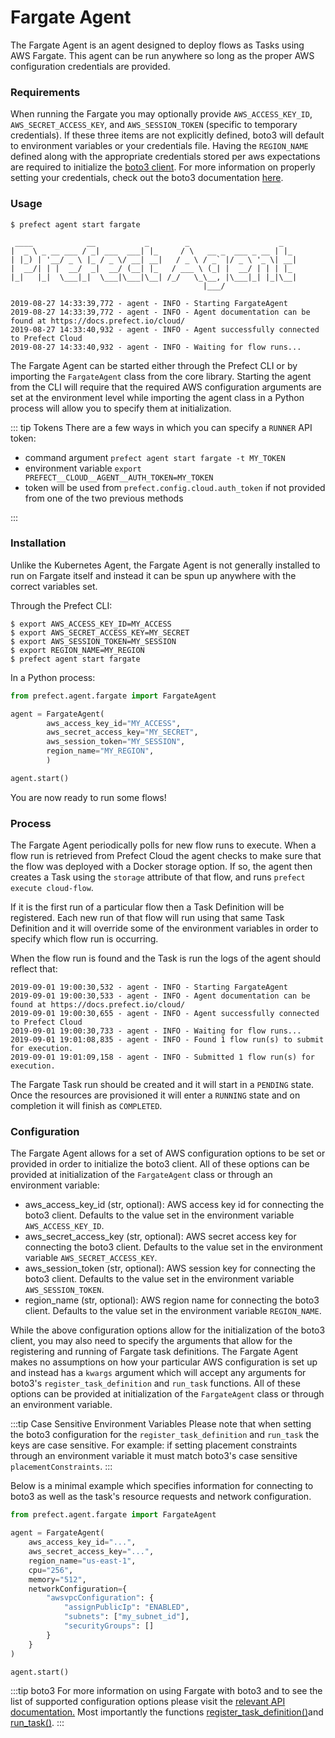 # Fargate Agent

The Fargate Agent is an agent designed to deploy flows as Tasks using AWS Fargate. This agent can be run anywhere so long as the proper AWS configuration credentials are provided.

### Requirements

When running the Fargate you may optionally provide `AWS_ACCESS_KEY_ID`, `AWS_SECRET_ACCESS_KEY`, and `AWS_SESSION_TOKEN` (specific to temporary credentials). If these three items are not explicitly defined, boto3 will default to environment variables or your credentials file. Having the `REGION_NAME` defined along with the appropriate credentials stored per aws expectations are required to initialize the [boto3 client](https://boto3.amazonaws.com/v1/documentation/api/latest/reference/services/ecs.html#client). For more information on properly setting your credentials, check out the boto3 documentation [here](https://boto3.amazonaws.com/v1/documentation/api/latest/guide/configuration.html).

### Usage

```
$ prefect agent start fargate

 ____            __           _        _                    _
|  _ \ _ __ ___ / _| ___  ___| |_     / \   __ _  ___ _ __ | |_
| |_) | '__/ _ \ |_ / _ \/ __| __|   / _ \ / _` |/ _ \ '_ \| __|
|  __/| | |  __/  _|  __/ (__| |_   / ___ \ (_| |  __/ | | | |_
|_|   |_|  \___|_|  \___|\___|\__| /_/   \_\__, |\___|_| |_|\__|
                                           |___/

2019-08-27 14:33:39,772 - agent - INFO - Starting FargateAgent
2019-08-27 14:33:39,772 - agent - INFO - Agent documentation can be found at https://docs.prefect.io/cloud/
2019-08-27 14:33:40,932 - agent - INFO - Agent successfully connected to Prefect Cloud
2019-08-27 14:33:40,932 - agent - INFO - Waiting for flow runs...
```

The Fargate Agent can be started either through the Prefect CLI or by importing the `FargateAgent` class from the core library. Starting the agent from the CLI will require that the required AWS configuration arguments are set at the environment level while importing the agent class in a Python process will allow you to specify them at initialization.

::: tip Tokens
There are a few ways in which you can specify a `RUNNER` API token:

- command argument `prefect agent start fargate -t MY_TOKEN`
- environment variable `export PREFECT__CLOUD__AGENT__AUTH_TOKEN=MY_TOKEN`
- token will be used from `prefect.config.cloud.auth_token` if not provided from one of the two previous methods

:::

### Installation

Unlike the Kubernetes Agent, the Fargate Agent is not generally installed to run on Fargate itself and instead it can be spun up anywhere with the correct variables set.

Through the Prefect CLI:

```
$ export AWS_ACCESS_KEY_ID=MY_ACCESS
$ export AWS_SECRET_ACCESS_KEY=MY_SECRET
$ export AWS_SESSION_TOKEN=MY_SESSION
$ export REGION_NAME=MY_REGION
$ prefect agent start fargate
```

In a Python process:

```python
from prefect.agent.fargate import FargateAgent

agent = FargateAgent(
        aws_access_key_id="MY_ACCESS",
        aws_secret_access_key="MY_SECRET",
        aws_session_token="MY_SESSION",
        region_name="MY_REGION",
        )

agent.start()
```

You are now ready to run some flows!

### Process

The Fargate Agent periodically polls for new flow runs to execute. When a flow run is retrieved from Prefect Cloud the agent checks to make sure that the flow was deployed with a Docker storage option. If so, the agent then creates a Task using the `storage` attribute of that flow, and runs `prefect execute cloud-flow`.

If it is the first run of a particular flow then a Task Definition will be registered. Each new run of that flow will run using that same Task Definition and it will override some of the environment variables in order to specify which flow run is occurring.

When the flow run is found and the Task is run the logs of the agent should reflect that:

```
2019-09-01 19:00:30,532 - agent - INFO - Starting FargateAgent
2019-09-01 19:00:30,533 - agent - INFO - Agent documentation can be found at https://docs.prefect.io/cloud/
2019-09-01 19:00:30,655 - agent - INFO - Agent successfully connected to Prefect Cloud
2019-09-01 19:00:30,733 - agent - INFO - Waiting for flow runs...
2019-09-01 19:01:08,835 - agent - INFO - Found 1 flow run(s) to submit for execution.
2019-09-01 19:01:09,158 - agent - INFO - Submitted 1 flow run(s) for execution.
```

The Fargate Task run should be created and it will start in a `PENDING` state. Once the resources are provisioned it will enter a `RUNNING` state and on completion it will finish as `COMPLETED`.

### Configuration

The Fargate Agent allows for a set of AWS configuration options to be set or provided in order to initialize the boto3 client. All of these options can be provided at initialization of the `FargateAgent` class or through an environment variable:

- aws_access_key_id (str, optional): AWS access key id for connecting the boto3 client. Defaults to the value set in the environment variable `AWS_ACCESS_KEY_ID`.
- aws_secret_access_key (str, optional): AWS secret access key for connecting the boto3 client. Defaults to the value set in the environment variable `AWS_SECRET_ACCESS_KEY`.
- aws_session_token (str, optional): AWS session key for connecting the boto3 client. Defaults to the value set in the environment variable `AWS_SESSION_TOKEN`.
- region_name (str, optional): AWS region name for connecting the boto3 client. Defaults to the value set in the environment variable `REGION_NAME`.

While the above configuration options allow for the initialization of the boto3 client, you may also need to specify the arguments that allow for the registering and running of Fargate task definitions. The Fargate Agent makes no assumptions on how your particular AWS configuration is set up and instead has a `kwargs` argument which will accept any arguments for boto3's `register_task_definition` and `run_task` functions. All of these options can be provided at initialization of the `FargateAgent` class or through an environment variable.

:::tip Case Sensitive Environment Variables
Please note that when setting the boto3 configuration for the `register_task_definition` and `run_task` the keys are case sensitive. For example: if setting placement constraints through an environment variable it must match boto3's case sensitive `placementConstraints`.
:::

Below is a minimal example which specifies information for connecting to boto3 as well as the task's resource requests and network configuration.

```python
from prefect.agent.fargate import FargateAgent

agent = FargateAgent(
    aws_access_key_id="...",
    aws_secret_access_key="...",
    region_name="us-east-1",
    cpu="256",
    memory="512",
    networkConfiguration={
        "awsvpcConfiguration": {
            "assignPublicIp": "ENABLED",
            "subnets": ["my_subnet_id"],
            "securityGroups": []
        }
    }
)

agent.start()
```

:::tip boto3
For more information on using Fargate with boto3 and to see the list of supported configuration options please visit the [relevant API documentation.](https://boto3.amazonaws.com/v1/documentation/api/latest/reference/services/ecs.html) Most importantly the functions [register_task_definition()](https://boto3.amazonaws.com/v1/documentation/api/latest/reference/services/ecs.html#ECS.Client.register_task_definition)and [run_task()](https://boto3.amazonaws.com/v1/documentation/api/latest/reference/services/ecs.html#ECS.Client.run_task).
:::